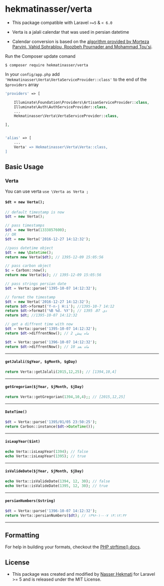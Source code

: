 
hekmatinasser/verta
======
- This package compatible with Laravel `>=5` & `< 6.0`

- Verta is a jalali calendar that was used in persian datetime

- Calendar conversion is based on the [algorithm provided by Morteza Parvini, Vahid Sohrablou, Roozbeh Pournader and Mohammad Tou'si](http://IranPHP.org).

Run the Composer update comand

    $ composer require hekmatinasser/verta

In your `config/app.php` add `'Hekmatinasser\Verta\VertaServiceProvider::class'` to the end of the `$providers` array

```php
'providers' => [

    Illuminate\Foundation\Providers\ArtisanServiceProvider::class,
    Illuminate\Auth\AuthServiceProvider::class,
    ...
    Hekmatinasser\Verta\VertaServiceProvider::class,

],


'alias' => [
    ...
    Verta' => Hekmatinasser\Verta\Verta::class,
]
```

<a name="basic-usage"></a>
## Basic Usage

### Verta
You can use verta `use \Verta as Verta ;`
#### `$dt = new Verta();`
``` php
// default timestamp is now
$dt = new Verta();

// pass timestamps
$dt = new Verta(1333857600);
// OR
$dt = new Verta('2016-12-27 14:12:32');

//pass datetime object
$dt = new \Datetime();
return new Verta($dt); // 1395-12-09 15:05:56

// pass carbon object
$c = Carbon::now();
return new Verta($c); // 1395-12-09 15:05:56

// pass strings persian date
$dt = Verta::parse('1395-10-07 14:12:32');

// format the timestamp
$dt = new Verta('2016-12-27 14:12:32');
return $dt->format('Y-n-j H:i'); //1395-10-7 14:12
return $dt->format('%B %d، %Y'); // دی 07، 1395
return $dt; //1395-10-07 14:12:32

// get a diffrent time with now
$dt = Verta::parse('1395-10-07 14:12:32');
return $dt->diffrentNow(); // 2 ماه پیش

$dt = Verta::parse('1396-10-07 14:12:32');
return $dt->diffrentNow(); // 10 ماه بعد
```

---
#### `getJalali($gYear, $gMonth, $gDay)`
```php
return Verta::getJalali(2015,12,25); // [1394,10,4]
```
---
#### `getGregorian($jYear, $jMonth, $jDay)`
```php
return Verta::getGregorian(1394,10,4);; // [2015,12,25]
```

---
#### `DateTime()`
```php
$dt = Verta::parse('1395/01/05 23:50:25');
return Carbon::instance($dt->DateTime());

```
---
#### `isLeapYear($int)`
```php
echo Verta::isLeapYear(1394); // false
echo Verta::isLeapYear(1395); // true
```
---
#### `isValideDate($jYear, $jMonth, $jDay)`
```php
echo Verta::isValideDate(1394, 12, 30); // false
echo Verta::isValideDate(1395, 12, 30); // true
```
---
#### `persianNumbers($string)`
```php
$dt = Verta::parse('1396-10-07 14:12:32');
return Verta::persianNumbers($dt); // ۱۳۹۶-۱۰-۰۷ ۱۴:۱۲:۳۲
```
---
## Formatting ##

For help in building your formats, checkout the [PHP strftime() docs](http://php.net/manual/en/function.strftime.php).

## License ##
-  This package was created and modified by [Nasser Hekmati](https://github.com/hekmatinasser) for Laravel >= 5 and is released under the MIT License.
